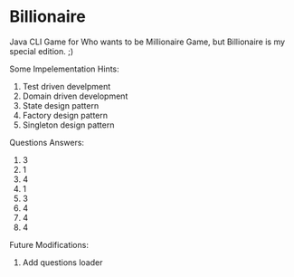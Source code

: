 # Billionaire
Java CLI Game for Who wants to be Millionaire Game, but Billionaire is my special edition. ;)

Some Impelementation Hints:
1) Test driven develpment
2) Domain driven development
3) State design pattern
4) Factory design pattern
5) Singleton design pattern

Questions Answers:
1) 3
2) 1
3) 4
4) 1
5) 3
6) 4
7) 4
8) 4

Future Modifications:
1) Add questions loader
